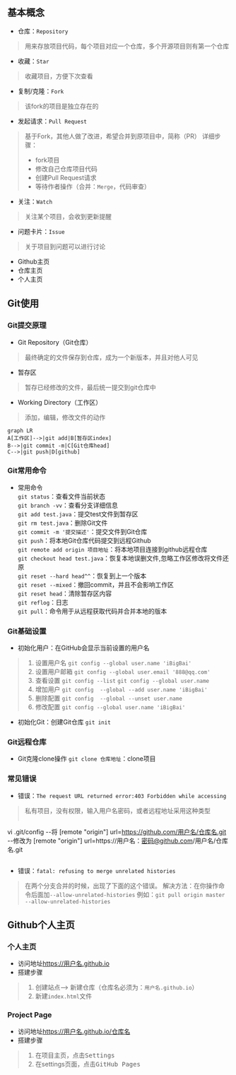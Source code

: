 ## 基本概念
* 仓库：`Repository`
> 用来存放项目代码，每个项目对应一个仓库，多个开源项目则有第一个仓库
* 收藏：`Star`
> 收藏项目，方便下次查看
* 复制/克隆：`Fork`
> 该fork的项目是独立存在的
* 发起请求：`Pull Request`
> 基于Fork，其他人做了改进，希望合并到原项目中，简称（PR）
>详细步骤：
>* fork项目
>* 修改自己仓库项目代码
>* 创建Pull Request请求
>* 等待作者操作（合并：`Merge`，代码审查）
* 关注：`Watch`
> 关注某个项目，会收到更新提醒
* 问题卡片：`Issue`
> 关于项目到问题可以进行讨论
* Github主页
* 仓库主页
* 个人主页
## Git使用
### Git提交原理
* Git Repository（Git仓库）
> 最终确定的文件保存到仓库，成为一个新版本，并且对他人可见
* 暂存区
> 暂存已经修改的文件，最后统一提交到git仓库中
* Working Directory（工作区）
> 添加，编辑，修改文件的动作
``` mermaid
graph LR
A[工作区]-->|git add|B[暂存区index]
B-->|git commit -m|C[Git仓库head]
C-->|git push|D[github]
```
### Git常用命令
* 常用命令  
`git status`：查看文件当前状态  
`git branch -vv`：查看分支详细信息  
`git add test.java`：提交test文件到暂存区  
`git rm test.java`：删除Git文件  
`git commit -m '提交描述'`：提交文件到Git仓库  
`git push`：将本地Git仓库代码提交到远程Github  
`git remote add origin 项目地址`：将本地项目连接到github远程仓库  
`git checkout head test.java`：恢复本地误删文件,忽略工作区修改将文件还原  
`git reset --hard head^^`：恢复到上一个版本  
`git reset --mixed`：撤回commit，并且不会影响工作区  
`git reset head`：清除暂存区内容  
`git reflog`：日志  
`git pull`：命令用于从远程获取代码并合并本地的版本  
### Git基础设置
* 初始化用户：在GitHub会显示当前设置的用户名
>1. 设置用户名
`git config --global user.name 'iBigBai'`
>2. 设置用户邮箱
`git config --global user.email '888@qq.com'`
>3. 查看设置
`git config --list`
`git config --global user.name`
>4. 增加用户
`git config  --global --add user.name 'iBigBai'`
>5. 删除配置
`git config  --global --unset user.name`
>6. 修改配置
`git config --global user.name 'iBigBai'`
* 初始化Git：创建Git仓库
`git init`
### Git远程仓库
* Git克隆clone操作
`git clone 仓库地址`：clone项目
### 常见错误
* 错误：`The request URL returned error:403 Forbidden while accessing`
> 私有项目，没有权限，输入用户名密码，或者远程地址采用这种类型
>``` shell
vi .git/config
--将
[remote "origin"]
url=https://github.com/用户名/仓库名.git
--修改为
[remote "origin"]
url=https://用户名：密码@github.com/用户名/仓库名.git
>```
- 错误：`fatal: refusing to merge unrelated histories`
> 在两个分支合并的时候，出现了下面的这个错误。
> 解决方法：在你操作命令后面加`--allow-unrelated-histories`
>  例如：`git pull origin master --allow-unrelated-histories`
## Github个人主页
### 个人主页
* 访问地址<https://用户名.github.io>
* 搭建步骤
>1. 创建站点--> 新建仓库（仓库名必须为：`用户名.github.io`）
>2. 新建`index.html`文件
### Project Page
* 访问地址<https://用户名.github.io/仓库名>
* 搭建步骤
>1. 在项目主页，点击<kbd>Settings</kbd>
>2. 在settings页面，点击<kbd>GitHub Pages</kbd>